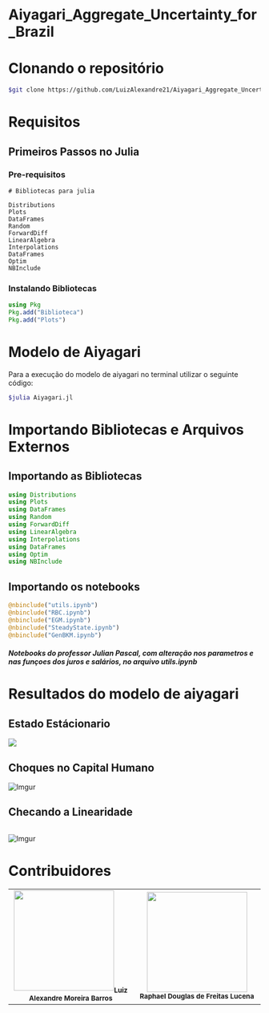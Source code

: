 
<h1> Aiyagari_Aggregate_Uncertainty_for_Brazil </h1>


# **Clonando o repositório**
~~~bash 
$git clone https://github.com/LuizAlexandre21/Aiyagari_Aggregate_Uncertainty_for_Brazil.git
~~~
 
# **Requisitos** 

## **Primeiros Passos no Julia** 

### **Pre-requisitos**
~~~
# Bibliotecas para julia

Distributions 
Plots 
DataFrames 
Random 
ForwardDiff
LinearAlgebra
Interpolations 
DataFrames
Optim 
NBInclude
~~~

### **Instalando Bibliotecas**
~~~julia 
using Pkg 
Pkg.add("Biblioteca")
Pkg.add("Plots")
~~~

# **Modelo de Aiyagari**
Para a execução do modelo de aiyagari no terminal utilizar o seguinte código:
~~~bash
$julia Aiyagari.jl
~~~
# **Importando Bibliotecas e Arquivos Externos**

## **Importando as Bibliotecas** 
~~~julia
using Distributions
using Plots
using DataFrames
using Random
using ForwardDiff
using LinearAlgebra
using Interpolations
using DataFrames
using Optim
using NBInclude
~~~

## **Importando os notebooks**
~~~julia
@nbinclude("utils.ipynb") 
@nbinclude("RBC.ipynb")  
@nbinclude("EGM.ipynb")   
@nbinclude("SteadyState.ipynb") 
@nbinclude("GenBKM.ipynb") 
~~~

##### Notebooks do professor Julian Pascal, com alteração nos parametros e nas funçoes dos juros e salários, no arquivo utils.ipynb


# **Resultados do modelo de aiyagari**

## **Estado Estácionario**

![](https://imgur.com/pmfPC6P.png)

## **Choques no Capital Humano**

![Imgur](https://i.imgur.com/bYhUjR4.png)

## Checando a Linearidade 
~~~julia
~~~
![Imgur](https://i.imgur.com/fVNSbSC.png)


# Contribuidores 

<table> 
    <tr>
    <td align="center"><a http://lattes.cnpq.br/9458204748985902><img src= https://avatars.githubusercontent.com/u/23129808?s=400&u=739133cee3ef3858b8a277dba0b7388145a503fa&v=4 width="200px" ><sub><b>Luiz Alexandre Moreira Barros</b></td>
    <td align="center"> <a http://lattes.cnpq.br/6695247122647476><img src= http://servicosweb.cnpq.br/wspessoa/servletrecuperafoto?tipo=1&id=K8211460U6 width="200px" ><sub><b>Raphael Douglas de Freitas Lucena</b></td>
    </tr>
</table>
